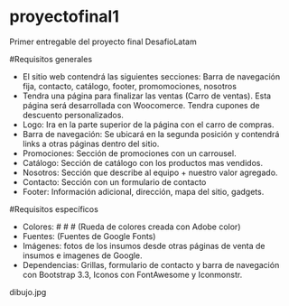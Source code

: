 # proyectofinal1
Primer entregable del proyecto final DesafioLatam 

#Requisitos generales
 - El sitio web contendrá las siguientes secciones: Barra de navegación fija, contacto, catálogo, footer, promomociones, nosotros
 - Tendra una página para finalizar las ventas (Carro de ventas). Esta página será desarrollada con Woocomerce. Tendra cupones de descuento personalizados. 
 - Logo: Ira en la parte superior de la página con el carro de compras.
 - Barra de navegación: Se ubicará en la segunda posición y contendrá links a otras páginas dentro del sitio. 
 - Promociones: Sección de promociones con un carrousel.    
 - Catálogo: Sección de catálogo con los productos mas vendidos. 
 - Nosotros: Sección que describe al equipo + nuestro valor agregado. 
 - Contacto: Sección con un formulario de contacto
 - Footer: Información adicional, dirección, mapa del sitio, gadgets. 

#Requisitos específicos
 - Colores: # # # (Rueda de colores creada con Adobe color)
 - Fuentes: 	(Fuentes de Google Fonts)
 - Imágenes: fotos de los insumos desde otras páginas de venta de insumos e imagenes de Google.
 - Dependencias: Grillas, formulario de contacto y barra de navegación con Bootstrap 3.3, Iconos con FontAwesome y Iconmonstr.  

 dibujo.jpg

